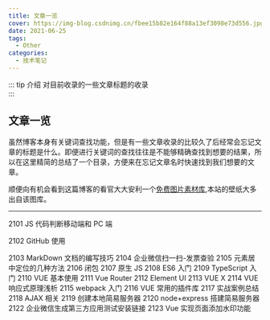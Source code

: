 ```yaml
---
title: 文章一览
cover: https://img-blog.csdnimg.cn/fbee15b82e164f88a13ef3098e73d556.jpg?x-oss-process=image/watermark,type_ZHJvaWRzYW5zZmFsbGJhY2s,shadow_50,text_Q1NETiBAPGRpdiBjbGFzcz0n6b6Z5a6d5a6dJz4=,size_20,color_FFFFFF,t_70,g_se,x_16#pic_center
date: 2021-06-25
tags:
  - Other
categories:
  - 技术笔记
---
```


::: tip 介绍
对目前收录的一些文章标题的收录<br>
:::

<!-- more -->

## 文章一览

虽然博客本身有关键词查找功能，但是有一些文章收录的比较久了后经常会忘记文章的标题是什么。即便进行关键词的查找往往是不能够精确查找到想要的结果，所以在这里精简的总结了一个目录，方便来在忘记文章名时快速找到我们想要的文章。

顺便向有机会看到这篇博客的看官大大安利一个[免费图片素材库](https://pixabay.com/zh/),本站的壁纸大多出自该图库。

---

2101 JS 代码判断移动端和 PC 端

2102 GitHub 使用

2103 MarkDown 文档的编写技巧
2104 企业微信扫一扫-发票查验
2105 元素居中定位的几种方法
2106 闭包
2107 原生 JS
2108 ES6 入门
2109 TypeScript 入门
2110 VUE 基本使用
2111 Vue Router
2112 Element UI
2113 VUE X
2114 VUE 响应式原理浅析
2115 webpack 入门
2116 VUE 常用的插件库
2117 实战案例总结
2118 AJAX 相关
2119 创建本地简易服务器
2120 node+express 搭建简易服务器
2122 企业微信生成第三方应用测试安装链接
2123 Vue 实现页面添加水印功能
